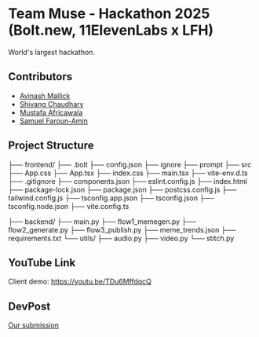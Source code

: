 # Team Muse - Hackathon 2025 (Bolt.new, 11ElevenLabs x LFH)
World's largest hackathon.

## Contributors
- [Avinash Mallick](https://www.linkedin.com/in/avinash-mallick-b272b6214/?lipi=urn%3Ali%3Apage%3Ad_flagship3_people_connections%3B01D5i0p4QXeOWz2HUa9%2FkQ%3D%3D)
- [Shivang Chaudhary](https://www.linkedin.com/in/shivang-chaudhary-2235831b5)
- [Mustafa Africawala](https://www.linkedin.com/in/mustafa-africawala/?lipi=urn%3Ali%3Apage%3Ad_flagship3_people_connections%3B1hMm2KYpRBCgNASjaJGQ%2Bw%3D%3D)
- [Samuel Faroun-Amin](https://www.linkedin.com/in/samuel-faroun/?lipi=urn%3Ali%3Apage%3Ad_flagship3_people_connections%3B01D5i0p4QXeOWz2HUa9%2FkQ%3D%3D)

## Project Structure
├── frontend/
    ├── .bolt
        ├── config.json
        ├── ignore
        ├── prompt
    ├── src
        ├── App.css
        ├── App.tsx
        ├── index.css
        ├── main.tsx
        ├── vite-env.d.ts
    ├── .gitignore
    ├── components.json
    ├── eslint.config.js
    ├── index.html
    ├── package-lock.json
    ├── package.json
    ├── postcss.config.js
    ├── tailwind.config.js
    ├── tsconfig.app.json
    ├── tsconfig.json
    ├── tsconfig.node.json
    ├── vite.config.ts

├── backend/
    ├── main.py
    ├── flow1_memegen.py
    ├── flow2_generate.py
    ├── flow3_publish.py
    ├── meme_trends.json
    ├── requirements.txt
    └── utils/
        ├── audio.py
        ├── video.py
        └── stitch.py

## YouTube Link
Client demo: https://youtu.be/TDu6MffdqcQ

## DevPost
[Our submission](https://devpost.com/software/muse-l40oi2)
